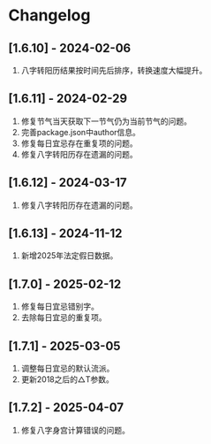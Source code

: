 # Changelog


## [1.6.10] - 2024-02-06
1. 八字转阳历结果按时间先后排序，转换速度大幅提升。

## [1.6.11] - 2024-02-29
1. 修复节气当天获取下一节气仍为当前节气的问题。
2. 完善package.json中author信息。
3. 修复每日宜忌存在重复项的问题。
4. 修复八字转阳历存在遗漏的问题。

## [1.6.12] - 2024-03-17
1. 修复八字转阳历存在遗漏的问题。

## [1.6.13] - 2024-11-12
1. 新增2025年法定假日数据。

## [1.7.0] - 2025-02-12
1. 修复每日宜忌错别字。
2. 去除每日宜忌的重复项。

## [1.7.1] - 2025-03-05
1. 调整每日宜忌的默认流派。
2. 更新2018之后的△T参数。

## [1.7.2] - 2025-04-07
1. 修复八字身宫计算错误的问题。
